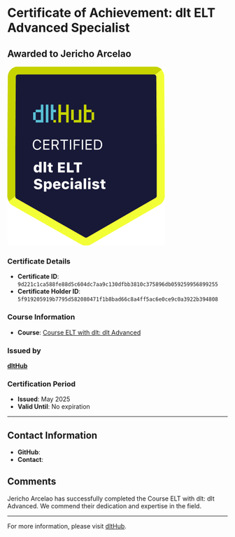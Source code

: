 
# Certificate of Achievement: dlt ELT Advanced Specialist

## Awarded to **Jericho Arcelao**

![Course Image](../badges/dlt_ELT_specialist.png)

### Certificate Details
- **Certificate ID**: `9d221c1ca588fe88d5c604dc7aa9c130dfbb3810c375896db059259956899255`
- **Certificate Holder ID**: `5f919205919b7795d582080471f1b8bad66c8a4ff5ac6e0ce9c0a3922b394808`

### Course Information
- **Course**: [Course ELT with dlt: dlt Advanced](https://github.com/dlt-hub/dlthub-education/tree/main/courses/dlt_advanced_2025)

### Issued by
[**dltHub**](https://dlthub.com/) 

### Certification Period
- **Issued**: May 2025
- **Valid Until**: No expiration

---

## Contact Information
- **GitHub**: 
- **Contact**: 

## Comments
Jericho Arcelao has successfully completed the Course ELT with dlt: dlt Advanced. We commend their dedication and expertise in the field.

---

For more information, please visit [dltHub](https://dlthub.com/).
    